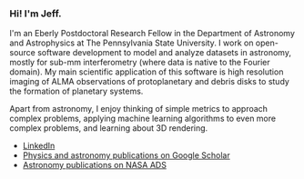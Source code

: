 ### Hi! I'm Jeff.

I'm an Eberly Postdoctoral Research Fellow in the Department of Astronomy and Astrophysics at The Pennsylvania State University. I work on open-source software development to model and analyze datasets in astronomy, mostly for sub-mm interferometry (where data is native to the Fourier domain). My main scientific application of this software is high resolution imaging of ALMA observations of protoplanetary and debris disks to study the formation of planetary systems.

Apart from astronomy, I enjoy thinking of simple metrics to approach complex problems, applying machine learning algorithms to even more complex problems, and learning about 3D rendering. 

- [LinkedIn](https://www.linkedin.com/in/jeff-m-jennings/)
- [Physics and astronomy publications on Google Scholar](http://bit.ly/jennings_googlescholar)
- [Astronomy publications on NASA ADS](https://ui.adsabs.harvard.edu/search/q=orcid%3A0000-0002-7032-2350&sort=date+desc)
